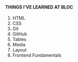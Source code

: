 #### THINGS I'VE LEARNED AT BLOC
1. HTML
2. CSS
3. Git
4. GitHub
5. Tables
6. Media
7. Layout
8. Frontend Fundamentals

